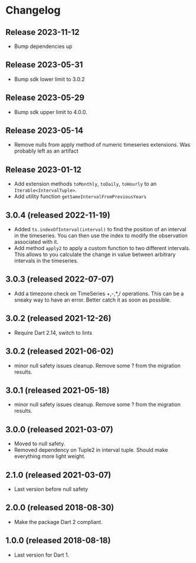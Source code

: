 # Changelog

## Release 2023-11-12
- Bump dependencies up

## Release 2023-05-31
- Bump sdk lower limit to 3.0.2

## Release 2023-05-29
- Bump sdk upper limit to 4.0.0.

## Release 2023-05-14
- Remove nulls from apply method of numeric timeseries extensions.  Was probably 
  left as an artifact


## Release 2023-01-12
- Add extension methods `toMonthly`, `toDaily`, `toHourly` to an `Iterable<IntervalTuple>`.
- Add utility function `getSameIntervalFromPreviousYears`


## 3.0.4 (released 2022-11-19)
- Added `ts.indexOfInterval(interval)` to find the position of an interval in the 
timeseries.  You can then use the index to modify the observation associated with 
it.
- Add method `apply2` to apply a custom function to two different intervals.  This
allows to you calculate the change in value between arbitrary intervals in the 
timeseries.

## 3.0.3 (released 2022-07-07)
- Add a timezone check on TimeSeries<num> +,-,*,/ operations.  This can be a sneaky 
way to have an error.  Better catch it as soon as possible.

## 3.0.2 (released 2021-12-26)
- Require Dart 2.14, switch to lints

## 3.0.2 (released 2021-06-02)
- minor null safety issues cleanup.  Remove some ? from the migration results.

## 3.0.1 (released 2021-05-18)
- minor null safety issues cleanup.  Remove some ? from the migration results. 

## 3.0.0 (released 2021-03-07)
- Moved to null safety.  
- Removed dependency on Tuple2 in interval tuple.  Should make everything more light weight.

## 2.1.0 (released 2021-03-07)
- Last version before null safety 

## 2.0.0 (released 2018-08-30)
 - Make the package Dart 2 compliant.

## 1.0.0 (released 2018-08-18)
 - Last version for Dart 1.
 